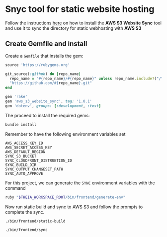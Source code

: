 # Snyc tool for static website hosting

Follow the instructions [here](https://github.com/teacherseat/aws-s3-website-sync) on how to install the **AWS S3 Website Sync** tool and use it to sync the directory for static webhosting with **AWS S3**

## Create Gemfile and install
Create a `Gemfile` that installs the gem:

```rb
source 'https://rubygems.org'

git_source(:github) do |repo_name|
  repo_name = "#{repo_name}/#{repo_name}" unless repo_name.include?("/")
  "https://github.com/#{repo_name}.git"
end

gem 'rake'
gem 'aws_s3_website_sync', tag: '1.0.1'
gem 'dotenv', groups: [:development, :test]
```

The proceed to install the required gems:

```sh
bundle install
```


Remember to have the following environment variables set

```
AWS_ACCESS_KEY_ID
AWS_SECRET_ACCESS_KEY
AWS_DEFAULT_REGION
SYNC_S3_BUCKET
SYNC_CLOUDFRONT_DISTRUBTION_ID
SYNC_BUILD_DIR
SYNC_OUTPUT_CHANGESET_PATH
SYNC_AUTO_APPROVE
```

For this project, we can generate the `SYNC` environment variables with the command

```sh
ruby "$THEIA_WORKSPACE_ROOT/bin/frontend/generate-env"
```

Now run static build and sync to AWS S3 and follow the prompts to complete the sync.

```sh
./bin/frontend/static-build
```

```sh
./bin/frontend/sync
```
